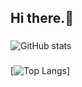 <h2 align="left">Hi there.👋</h2>

###

![GitHub stats](https://github-readme-stats.vercel.app/api?username=anuraghazra&count_private=true&theme=radical)

###

[![Top Langs](https://github-readme-stats.vercel.app/api/top-langs/?username=anuraghazra&layout=compact&theme=radical)]

###

<br clear="both">
